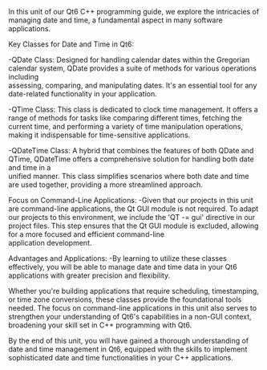 In this unit of our Qt6 C++ programming guide, we explore the intricacies of managing date and time, a fundamental aspect in many software applications.

Key Classes for Date and Time in Qt6:

  -QDate Class: Designed for handling calendar dates within the Gregorian calendar system, QDate provides a suite of methods for various operations including   
   assessing, comparing, and manipulating dates. It's an essential tool for any date-related functionality in your application.

  -QTime Class: This class is dedicated to clock time management. It offers a range of methods for tasks like comparing different times, fetching the current time, 
   and performing a variety of time manipulation operations, making it indispensable for time-sensitive applications.

  -QDateTime Class: A hybrid that combines the features of both QDate and QTime, QDateTime offers a comprehensive solution for handling both date and time in a   
   unified manner. This class simplifies scenarios where both date and time are used together, providing a more streamlined approach.


Focus on Command-Line Applications:
  -Given that our projects in this unit are command-line applications, the Qt GUI module is not required. To adapt our projects to this environment, we include the     'QT -= gui' directive in our project files. This step ensures that the Qt GUI module is excluded, allowing for a more focused and efficient command-line       
   application development.
   
Advantages and Applications:
  -By learning to utilize these classes effectively, you will be able to manage date and time data in your Qt6 applications with greater precision and flexibility. 
  
Whether you're building applications that require scheduling, timestamping, or time zone conversions, these classes provide the foundational tools needed.
The focus on command-line applications in this unit also serves to strengthen your understanding of Qt6's capabilities in a non-GUI context, broadening your skill set in C++ programming with Qt6.

By the end of this unit, you will have gained a thorough understanding of date and time management in Qt6, equipped with the skills to implement sophisticated date and time functionalities in your C++ applications.
